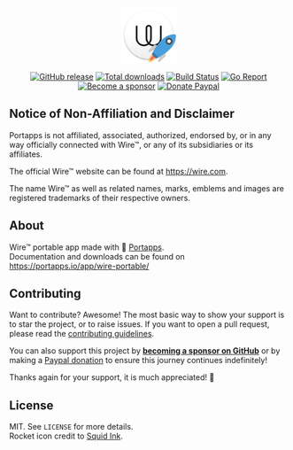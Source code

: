 <p align="center"><a href="https://portapps.io/app/wire-portable/" target="_blank"><img width="100" src="https://github.com/portapps/wire-portable/blob/master/res/papp.png"></a></p>

<p align="center">
  <a href="https://portapps.io/app/wire-portable/#download"><img src="https://img.shields.io/github/release/portapps/wire-portable.svg?style=flat-square" alt="GitHub release"></a>
  <a href="https://portapps.io/app/wire-portable/#download"><img src="https://img.shields.io/github/downloads/portapps/wire-portable/total.svg?style=flat-square" alt="Total downloads"></a>
  <a href="https://github.com/portapps/wire-portable/actions?workflow=build"><img src="https://img.shields.io/github/workflow/status/portapps/wire-portable/build?label=build&logo=github&style=flat-square" alt="Build Status"></a>
  <a href="https://goreportcard.com/report/github.com/portapps/wire-portable"><img src="https://goreportcard.com/badge/github.com/portapps/wire-portable?style=flat-square" alt="Go Report"></a>
  <br /><a href="https://github.com/sponsors/crazy-max"><img src="https://img.shields.io/badge/sponsor-crazy--max-181717.svg?logo=github&style=flat-square" alt="Become a sponsor"></a>
  <a href="https://www.paypal.me/crazyws"><img src="https://img.shields.io/badge/donate-paypal-00457c.svg?logo=paypal&style=flat-square" alt="Donate Paypal"></a>
</p>

## Notice of Non-Affiliation and Disclaimer

Portapps is not affiliated, associated, authorized, endorsed by, or in any way officially connected with Wire™, or any of its subsidiaries or its affiliates.

The official Wire™ website can be found at https://wire.com.

The name Wire™ as well as related names, marks, emblems and images are registered trademarks of their respective owners.

## About

Wire™ portable app made with 🚀 [Portapps](https://portapps.io).<br />
Documentation and downloads can be found on https://portapps.io/app/wire-portable/

## Contributing

Want to contribute? Awesome! The most basic way to show your support is to star the project, or to raise issues. If
you want to open a pull request, please read the [contributing guidelines](https://portapps.io/doc/contribute/).

You can also support this project by [**becoming a sponsor on GitHub**](https://github.com/sponsors/crazy-max) or by
making a [Paypal donation](https://www.paypal.me/crazyws) to ensure this journey continues indefinitely!

Thanks again for your support, it is much appreciated! :pray:

## License

MIT. See `LICENSE` for more details.<br />
Rocket icon credit to [Squid Ink](http://thesquid.ink).
